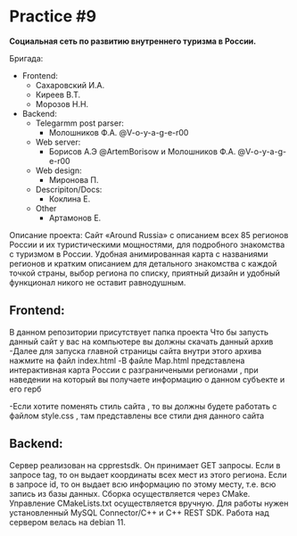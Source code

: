 # Practice #9

**Социальная сеть по развитию внутреннего туризма в России.**
    
Бригада:
- Frontend:
  - Сахаровский И.А. 
  - Киреев В.Т.
  - Морозов Н.Н.
- Backend:
  - Telegarmm post parser:
    - Молошников Ф.А. @V-o-y-a-g-e-r00
  - Web server:
    - Борисов А.Э @ArtemBorisow и Молошников Ф.А. @V-o-y-a-g-e-r00
  - Web design:
    - Миронова П.
  - Descripiton/Docs:
    - Коклина Е.
  - Other
    - Артамонов Е.

Описание проекта: Сайт «Around Russia» с описанием всех 85 регионов России и их туристическими мощностями, для подробного знакомства с туризмом в России. Удобная анимированная карта с названиями регионов и кратким описанием для детального знакомства с каждой точкой страны, выбор региона по списку, приятный дизайн и удобный функционал никого не оставит равнодушным.  

## Frontend:
В данном репозитории присутствует папка проекта 
  Что бы запусть данный сайт у вас на компьютере вы должны скачать данный архив
  -Далее для запуска главной страницы сайта внутри этого архива нажмите на файл index.html
  -В файле Map.html представлена интерактивная карта России с разграничеными регионами , при наведении на который вы получаете информацию о данном субъекте и его герб
  
  -Если хотите поменять стиль сайта , то вы должны будете работать с файлом style.css , там представлены все стили дня данного сайта 
## Backend:
Сервер реализован на cpprestsdk. Он принимает GET запросы. Если в запросе tag, то он выдает координаты всех мест из этого региона. Если в запросе id, то он выдает всю информацию по этому месту, т.е. всю запись из базы данных. Сборка осуществляется через CMake. Управление CMakeLists.txt осуществляется вручную. Для работы нужен установленный MySQL Connector/C++ и C++ REST SDK. Работа над сервером велась на debian 11.
